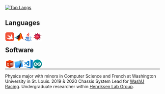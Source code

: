 [![Top
Langs](https://github-readme-stats-jmahlers.vercel.app/api/top-langs/?username=jmahlers&layout=compact&hide=Limbo&cache_seconds=600)](https://github.com/anuraghazra/github-readme-stats)

## Languages

<a href="https://github.com/jmahlers/TelemetryApp">
    <img align="left" alt="Swift" width="30px"
        src="swift.png" />
</a>
<a href="https://github.com/jmahlers/TS-Optimization-Suite-2019">
<img align="left" alt="MatLAB" width="30px"
    src="matlab.png" />
</a>
 <img align="left" alt="Java" width="30px" src="java.png" />
<a href="https://www.wolfram.com/mathematica/">
    <img align="left" alt="Mathematica" width="30px"
    src="mathematica.png" />
</a>

&nbsp;

## Software

<a href="https://sae.wustl.edu/">
<img align="left" alt="Solidworks" width="30px" src="solidworks.png" />
</a>
<a href="https://github.com/jmahlers/TelemetryApp">
<img align="left" alt="Xcode" width="30px" src="xcode.png" />
</a>
<img align="left" alt="Visual Studio Code" width="30px" src="visual-studio-code.png" />
<img align="left" alt="Arduino" width="30px" src="arduino.png" />


&nbsp;

---
Physics major with minors in Computer Science and French at Washington University in St. Louis. 2019 & 2020 Chassis System Lead for <a href="https://sae.wustl.edu/"> WashU Racing</a>. Undergraduate researcher within <a href="https://web.physics.wustl.edu/henriksen/">Henriksen Lab Group</a>.
